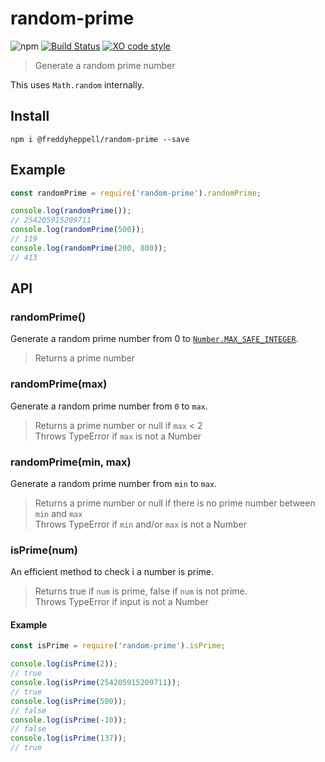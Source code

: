 # random-prime
![npm](https://img.shields.io/npm/v/@freddyheppell/random-prime)
[![Build Status](https://github.com/freddyheppell/random-prime/workflows/Test%20&%20Lint/badge.svg?branch=master)](https://github.com/freddyheppell/random-prime/actions?query=branch%3Amaster)
[![XO code style](https://img.shields.io/badge/code_style-XO-5ed9c7.svg)](https://github.com/xojs/xo)

> Generate a random prime number

This uses `Math.random` internally.

## Install
```
npm i @freddyheppell/random-prime --save
```

## Example
```javascript
const randomPrime = require('random-prime').randomPrime;

console.log(randomPrime());
// 254205915209711
console.log(randomPrime(500));
// 119
console.log(randomPrime(200, 800));
// 413
```

## API

### randomPrime()
Generate a random prime number from 0 to [`Number.MAX_SAFE_INTEGER`](https://developer.mozilla.org/en-US/docs/Web/JavaScript/Reference/Global_Objects/Number/MAX_SAFE_INTEGER).

> Returns a prime number

### randomPrime(max)
Generate a random prime number from `0` to `max`.

> Returns a prime number or null if `max` < 2  
> Throws TypeError if `max` is not a Number

### randomPrime(min, max)
Generate a random prime number from `min` to `max`.

> Returns a prime number or null if there is no prime number between `min` and `max`  
> Throws TypeError if `min` and/or `max` is not a Number

### isPrime(num)
An efficient method to check i a number is prime.
> Returns true if `num` is prime, false if `num` is not prime.  
> Throws TypeError if input is not a Number

#### Example
```javascript
const isPrime = require('random-prime').isPrime;

console.log(isPrime(2));
// true
console.log(isPrime(254205915209711));
// true
console.log(isPrime(500));
// false
console.log(isPrime(-10));
// false
console.log(isPrime(137));
// true
```

